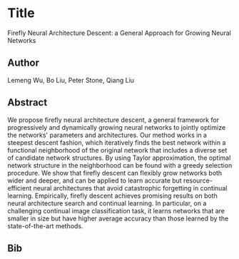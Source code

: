 # Title 
Firefly Neural Architecture Descent: a General Approach for Growing Neural Networks
## Author 
Lemeng Wu, Bo Liu, Peter Stone, Qiang Liu
## Abstract 
We propose firefly neural architecture descent, a general framework for progressively and dynamically growing neural networks to jointly optimize the networks' parameters and architectures. Our method works in a steepest descent fashion, which iteratively finds the best network within a functional neighborhood of the original network that includes a diverse set of candidate network structures. By using Taylor approximation, the optimal network structure in the neighborhood can be found with a greedy selection procedure. We show that firefly descent can flexibly grow networks both wider and deeper, and can be applied to learn accurate but resource-efficient neural architectures that avoid catastrophic forgetting in continual learning. Empirically, firefly descent achieves promising results on both neural architecture search and continual learning. In particular, on a challenging continual image classification task, it learns networks that are smaller in size but have higher average accuracy than those learned by the state-of-the-art methods.
## Bib

